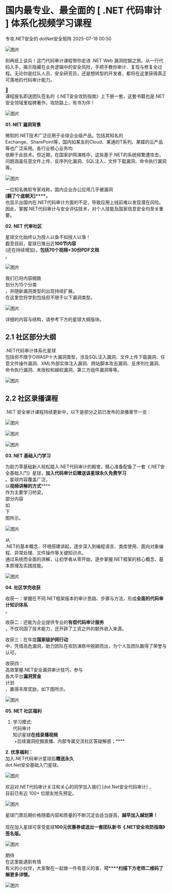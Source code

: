 #  国内最专业、最全面的 [ .NET 代码审计 ] 体系化视频学习课程  
专攻.NET安全的  dotNet安全矩阵   2025-07-18 00:50  
  
![图片](https://mmbiz.qpic.cn/mmbiz_gif/NO8Q9ApS1YibJO9SDRBvE01T4A1oYJXlTBTMvb7KbAf7z9hY3VQUeayWI61XqQ0ricUQ8G1FykKHBNwCqpV792qg/640?wx_fmt=gif&from=appmsg&wxfrom=5&wx_lazy=1&tp=webp "")  
  
别再纸上谈兵！这门代码审计课程带你走进 .NET Web 漏洞挖掘之旅。从一行代码入手，揭示隐藏在业务逻辑中的安全风险，手把手教你审计、复现与修复全过程。无论你是红队人员、安全研究员，还是想转型的开发者，都将在这里获得真正可落地的代码审计能力。  
  
🎁   
课程报名即送团队签名的《.NET安全攻防指南》上下册一套，这套书籍也是.NET安全领域里程碑著作，攻防路上，有书为伴！  
  
![图片](https://mmbiz.qpic.cn/mmbiz_png/NO8Q9ApS1Yibdj3KYaF00X2bGYuNOtgy4rhJaTibVRribgwxcLlUDNJmgPWTWiaAPxsQUVl2ticHg8ZMNLrIVR7JeFA/640?wx_fmt=png&from=appmsg&tp=webp&wxfrom=5&wx_lazy=1&wx_co=1 "")  
  
**01. NET 漏洞背景**  
  
  
  
微软的.NET技术广泛应用于全球企业级产品，包括其知名的  
Exchange、SharePoint等，国内如某友的Cloud、某通的T系列、某蝶的云产品  
等也广泛采用。各行业核心业务均  
依赖于此技术。但近期，在国家护网演练中，这些基于.NET的系统频繁遭攻击，问题涵盖任意文件上传、反序列化漏洞、SQL注入、文件下载漏洞、命令执行漏洞等。  
  
![图片](https://mmbiz.qpic.cn/mmbiz_jpg/NO8Q9ApS1Y8fTUcmnHC8g2WjE6SZJIjwoKaCTlQP6FeccvSwx1vx15vN548gtbzy7iaU6DyRXAI5R17FIiau3zpA/640?wx_fmt=jpeg&from=appmsg&wxfrom=5&wx_lazy=1&wx_co=1&tp=webp "")  
  
一位知名微软专家戏称，国内企业办公应用几乎被漏洞   
**[翻了个底朝天]****，**  
也显示出国内在.NET代码审计方面的不足，导致应用上线前难以发现潜在风险。因此，掌握.NET代码审计与安全评估技术，对个人技能及国家信息安全均至关重要。  
  
**02. NET 代审社区**  
  
  
  
星球文化始终认为授人以鱼不如授人以渔！  
截至目前，星球已推出近**100节内容**  
(还在持续增加)，**包括70个视频+30份PDF文档**  
。  
  
![图片](https://mmbiz.qpic.cn/mmbiz_png/NO8Q9ApS1Y8fTUcmnHC8g2WjE6SZJIjwMG2faUbxGdR9TIOyArGicxJTiaBdqnX6o8uvxz5nDELgjzBMfuyO53bw/640?wx_fmt=png&from=appmsg&wxfrom=5&wx_lazy=1&wx_co=1&tp=webp "")  
  
我们已将内容细致  
划分为15个分类  
，并随新漏洞类型的出现持续扩展。  
在这里您将学到包括但不限于以下漏洞类型。  
  
![图片](https://mmbiz.qpic.cn/mmbiz_png/NO8Q9ApS1Y8fTUcmnHC8g2WjE6SZJIjwdR00lAaNpUuDDlI6Gk1uEEPZxUMlb4FkDvOBLYq92InlzpwmzWeibjQ/640?wx_fmt=png&from=appmsg&wxfrom=5&wx_lazy=1&wx_co=1&tp=webp "")  
  
详细的内容与结构，请参考下方的星球大纲版块。  
## 2.1 社区部分大纲  
  
.NET代码审计体系化星球  
包括但不限于OWASP十大漏洞类型，涉及SQL注入漏洞、文件上传下载漏洞、任意文件操作漏洞、XML外部实体注入漏洞、跨站脚本攻击漏洞、反序列化漏洞、命令执行漏洞、未授权和越权漏洞、第三方组件漏洞等等。  
  
![图片](https://mmbiz.qpic.cn/mmbiz_png/NO8Q9ApS1Y8fTUcmnHC8g2WjE6SZJIjwMahhN19jbtUiax5UWVU0R3n4eick9XQEHyf3lhjE3wvCic9ZFD3h9tWsQ/640?wx_fmt=png&from=appmsg&wxfrom=5&wx_lazy=1&wx_co=1&tp=webp "")  
  
## 2.2 社区录播课程  
  
.NET 安全审计课程持续更新中，以下是部分之前已发布的录播章节一览：  
  
![图片](https://mmbiz.qpic.cn/mmbiz_png/NO8Q9ApS1Yibdj3KYaF00X2bGYuNOtgy4f52PoAhNBncyZbichYhQhC9jZDzOGgf3ccgPhe989oDQ2KNicqOqicNfA/640?wx_fmt=png&from=appmsg&tp=webp&wxfrom=5&wx_lazy=1&wx_co=1 "")  
  
![图片](https://mmbiz.qpic.cn/mmbiz_jpg/NO8Q9ApS1Y957merlTtwicjBNpebciaGk6ibxKLWWtPxiaqPSXXHsC7B9gYksV9oeh4yVZXK1SVm2FYuohwiccaDTVw/640?wx_fmt=jpeg&from=appmsg&tp=webp&wxfrom=5&wx_lazy=1&wx_co=1 "")  
  
![图片](https://mmbiz.qpic.cn/mmbiz_jpg/NO8Q9ApS1Y957merlTtwicjBNpebciaGk6ib19K0eiaiaIRwiaPYicSPBFydnjwUib6MliaZjibic4ezIPhrGwUPxcianaWbUA/640?wx_fmt=jpeg&from=appmsg&tp=webp&wxfrom=5&wx_lazy=1&wx_co=1 "")  
  
**03. NET 基础入门学习**  
  
  
  
为助力零基础新人轻松踏入.NET代码审计的殿堂，精心准备配备了一套《.NET安全基础入门》星球，**加入代码审计后赠送该星球永久免费学习**  
。星球内容覆盖广泛，  
以**视频讲解的方式******  
作为主要学习桥梁，  
部分内容  
如  
下  
图所示。  
  
![图片](https://mmbiz.qpic.cn/mmbiz_png/NO8Q9ApS1Y9TE6SHrbetsicGlZ1on6E7p0FiaPib5KUUsjlBQBWriaYiacOYHic6M6L5ic4Y1OCgRXYOFftuKiczT2A4zA/640?wx_fmt=other&from=appmsg&wxfrom=5&wx_lazy=1&wx_co=1&tp=webp "")  
  
从  
.NET的基本概念、环境搭建讲起，逐步深入到编程语言、类库使用、面向对象编程、异常处理、文件操作等关键知识点。  
通过系统而全面的讲解，让初学者从零开始，逐步掌握.NET框架的核心概念、基本原理及实践技能。  
  
![图片](https://mmbiz.qpic.cn/mmbiz_png/NO8Q9ApS1Y8fTUcmnHC8g2WjE6SZJIjwyhqLldZDia4a2CTDIdtI1K2htMYsiaEEXWVCjmtkvRlDwzGaYtf5D8YA/640?wx_fmt=png&from=appmsg&wxfrom=5&wx_lazy=1&wx_co=1&tp=webp "")  
  
**04. 社区学完收获**  
  
  
  
收获一：掌握在不同.NET框架版本的审计思路、步骤与方法，形成**全面的代码审计知识体系**  
。  
  
收获二：还能为企业提供专业的**有偿代码审计服务**  
，不仅巩固了技术能力，还开辟了工资之外的额外收入来源。  
  
收获三：在年度**国家级护网行动**  
中，凭借高危漏洞，助力团队在攻防演练中脱颖而出，为个人及团队赢得了荣誉与认可。  
  
收获四：  
高效掌握.NET安全漏洞审计技巧，参与  
各大平台**漏洞赏金**  
计划  
，赢得丰厚奖励，如下图所示。  
  
![图片](https://mmbiz.qpic.cn/mmbiz_jpg/NO8Q9ApS1Y8fTUcmnHC8g2WjE6SZJIjw0mkNa1OIqic8eAvicPos1eQus8LjQp4fbSmX0RsxHAibKETKC8pXO9Idg/640?wx_fmt=jpeg&from=appmsg&wxfrom=5&wx_lazy=1&wx_co=1&tp=webp "")  
  
**05. NET 社区福利**  
  
  
  
1. 学习模式:   
代码审计  
知识星球**在线录播视频**  
 +后续漏洞挖掘直播、内部专属交流社区答疑解惑；****  
  
**2. 优享福利：**  
加入.NET代码审计星球后**赠送永久**  
dot.Net安全基础入门星球。  
  
![图片](https://mmbiz.qpic.cn/mmbiz_png/NO8Q9ApS1YibkE3ACnPUtfbn99XZmI6ANI9DCxS2KHkqiaXBk22ZevuRm08onmEibIUvdEy5zJGCoHg4HAsrgQ22w/640?wx_fmt=png&from=appmsg&wxfrom=5&wx_lazy=1&wx_co=1&tp=webp "")  
  
欢迎对.NET代码审计关注和关心的同学加入我们 [dot.Net安全代码审计] ，  
目前已有近 100+ 位朋友抢先预定。  
  
![图片](https://mmbiz.qpic.cn/mmbiz_jpg/NO8Q9ApS1YibEfvTKP231YekyMbc9jeicFuh0aAYDSicAg36pkFaC2P1KW0L5NV1HOssmysrPnrP1fzr2rFOmy8lA/640?wx_fmt=jpeg&from=appmsg&wxfrom=5&wx_lazy=1&wx_co=1&tp=webp "")  
  
星球门票后期价格随着内容和质量的不断沉淀会适当提高，**越早加入越划算！**  
   
现在加入星球可享受星球**100元优惠券或送出一套团队新书《.NET安全攻防指南》签名版。**  
  
![图片](https://mmbiz.qpic.cn/mmbiz_png/NO8Q9ApS1Yibdj3KYaF00X2bGYuNOtgy4rhJaTibVRribgwxcLlUDNJmgPWTWiaAPxsQUVl2ticHg8ZMNLrIVR7JeFA/640?wx_fmt=png&from=appmsg&tp=webp&wxfrom=5&wx_lazy=1&wx_co=1 "")  
  
期待  
在这里能遇到有情  
有义的小伙伴，大家聚在一起做一件有意义的事，**可****扫描下方老师二维码了解更多详情。**  
  
![图片](https://mmbiz.qpic.cn/mmbiz_png/NO8Q9ApS1YibkE3ACnPUtfbn99XZmI6ANBJ4t8XC4ibbWjhzj0447zAJcWgwV9wcDhcibNiax3P7iagSYwn31GEkTBw/640?wx_fmt=png&from=appmsg&wxfrom=5&wx_lazy=1&wx_co=1&tp=webp "")  
  
  

